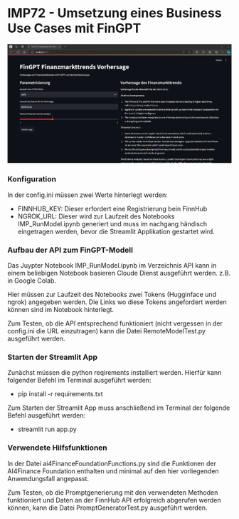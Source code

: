 # IMP72 - Umsetzung eines Business Use Cases mit FinGPT
![FinGPTForcaster.png](FinGPTForcaster.png)
### Konfiguration
In der config.ini müssen zwei Werte hinterlegt werden: 
- FINNHUB_KEY: Dieser erfordert eine Registrierung bein FinnHub
- NGROK_URL: Dieser wird zur Laufzeit des Notebooks IMP_RunModel.ipynb generiert und muss im nachgang händisch eingetragen werden, bevor die Streamlit Applikation gestartet wird.

### Aufbau der API zum FinGPT-Modell
Das Juypter Notebook IMP_RunModel.ipynb im Verzeichnis API kann in einem beliebigen Notebook basieren Cloude Dienst ausgeführt werden. z.B. in Google Colab.

Hier müssen zur Laufzeit des Notebooks zwei Tokens (Hugginface und ngrok) angegeben werden. Die Links wo diese Tokens angefordert werden können sind im Notebook hinterlegt.

Zum Testen, ob die API entsprechend funktioniert (nicht vergessen in der config.ini die URL einzutragen) kann die Datei RemoteModelTest.py ausgeführt werden.

### Starten der Streamlit App
Zunächst müssen die python reqirements installiert werden. Hierfür kann folgender Befehl im Terminal ausgeführt werden: 
- pip install -r requirements.txt

Zum Starten der Streamlit App muss anschließend im Terminal der folgende Befehl ausgeführt werden: 
- streamlit run app.py

### Verwendete Hilfsfunktionen
In der Datei ai4FinanceFoundationFunctions.py sind die Funktionen der AI4Finance Foundation enthalten und minimal auf den hier vorliegenden Anwendungsfall angepasst.

Zum Testen, ob die Promptgenerierung mit den verwendeten Methoden funktioniert und Daten an der FinnHub API erfolgreich abgerufen werden können, kann die Datei PromptGeneratorTest.py ausgeführt werden.